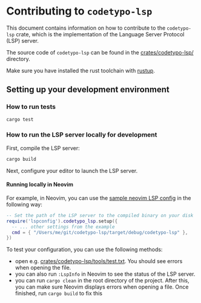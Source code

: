 # Contributing to `codetypo-lsp`

This document contains information on how to contribute to the `codetypo-lsp` crate, which is the implementation of the Language Server Protocol (LSP) server.

The source code of `codetypo-lsp` can be found in the [crates/codetypo-lsp/](./crates/codetypo-lsp/) directory.

Make sure you have installed the rust toolchain with [rustup](https://rust-lang.github.io/rustup/index.html).

## Setting up your development environment

### How to run tests

```sh
cargo test
```

### How to run the LSP server locally for development

First, compile the LSP server:

```sh
cargo build
```

Next, configure your editor to launch the LSP server.

#### Running locally in Neovim

For example, in Neovim, you can use the [sample neovim LSP config](docs/neovim-lsp-config.md) in the following way:

```lua
-- Set the path of the LSP server to the compiled binary on your disk
require('lspconfig').codetypo_lsp.setup({
  -- ... other settings from the example
  cmd = { "/Users/me/git/codetypo-lsp/target/debug/codetypo-lsp" },
})
```

To test your configuration, you can use the following methods:

- open e.g. [crates/codetypo-lsp/tools/test.txt](crates/codetypo-lsp/tools/test.txt). You should see errors when opening the file.
- you can also run `:LspInfo` in Neovim to see the status of the LSP server.
- you can run `cargo clean` in the root directory of the project. After this, you can make sure Neovim displays errors when opening a file. Once finished, run `cargo build` to fix this

<!-- markdownlint-disable-file line-length -->
